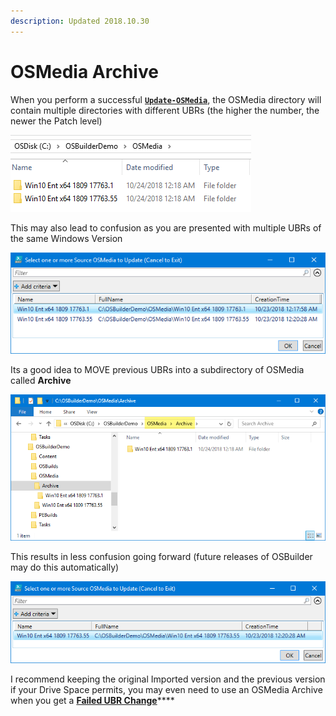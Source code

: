 ```yaml
---
description: Updated 2018.10.30
---
```


# OSMedia Archive

When you perform a successful [**`Update-OSMedia`**](../osmedia/update-osmedia/), the OSMedia directory will contain multiple directories with different UBRs \(the higher the number, the newer the Patch level\)

![](../../.gitbook/assets/2018-10-30_14-32-15.png)

This may also lead to confusion as you are presented with multiple UBRs of the same Windows Version

![](../../.gitbook/assets/2018-10-30_14-33-33.png)

Its a good idea to MOVE previous UBRs into a subdirectory of OSMedia called **Archive**

![](../../.gitbook/assets/2018-10-30_14-35-31.png)

This results in less confusion going forward \(future releases of OSBuilder may do this automatically\)

![](../../.gitbook/assets/2018-10-30_14-37-27.png)

 I recommend keeping the original Imported version and the previous version if your Drive Space permits, you may even need to use an OSMedia Archive when you get a [**Failed UBR Change**](osmedia-failed-ubr-change.md)\*\*\*\*


